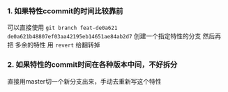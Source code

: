 ### 1. 如果特性ccommit的时间比较靠前
可以直接使用 `git branch feat-de0a621 de0a621b48807ef03aa42195eb14651ae84ab2d7` 创建一个指定特性的分支
然后再把 多余的特性 用 `revert` 给翻转掉

### 2. 如果特性的commit时间在各种版本中间，不好拆分
直接用master切一个新分支出来，手动去重新写这个特性
